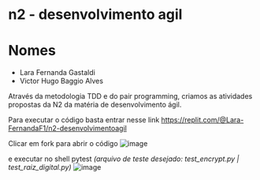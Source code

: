 # n2 - desenvolvimento agil

# Nomes
- Lara Fernanda Gastaldi
- Victor Hugo Baggio Alves

Através da metodologia TDD e do pair programming, criamos as atividades propostas da N2 da matéria de desenvolvimento ágil.

Para executar o código basta entrar nesse link
https://replit.com/@Lara-FernandaF1/n2-desenvolvimentoagil

Clicar em fork para abrir o código
![image](https://github.com/LaraGastaldi/n2-desenvolvimentoagil/assets/32528713/54fb011d-fc95-4276-82c8-da48cbae3cfe)

e executar no shell 
pytest *(arquivo de teste desejado: test_encrypt.py | test_raiz_digital.py)*
![image](https://github.com/LaraGastaldi/n2-desenvolvimentoagil/assets/32528713/3279c230-5954-41e2-947a-c95402ef200d)
